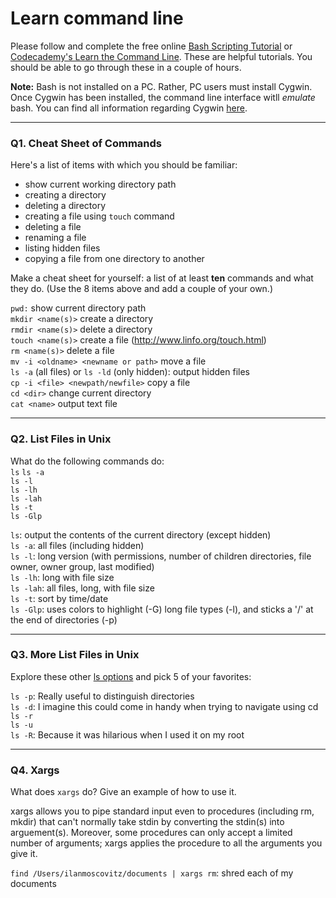 # Learn command line

Please follow and complete the free online [Bash Scripting Tutorial](https://ryanstutorials.net/bash-scripting-tutorial/) or [Codecademy's Learn the Command Line](https://www.codecademy.com/learn/learn-the-command-line). These are helpful tutorials. You should be able to go through these in a couple of hours.

**Note:** Bash is not installed on a PC. Rather, PC users must install Cygwin. Once Cygwin has been installed, the command line interface witll _emulate_ bash. You can find all information regarding Cygwin [here](https://www.cygwin.com/).

---

### Q1.  Cheat Sheet of Commands  

Here's a list of items with which you should be familiar:  
* show current working directory path
* creating a directory
* deleting a directory
* creating a file using `touch` command
* deleting a file
* renaming a file
* listing hidden files
* copying a file from one directory to another

Make a cheat sheet for yourself: a list of at least **ten** commands and what they do.  (Use the 8 items above and add a couple of your own.)  

`pwd:` show current directory path   
`mkdir <name(s)>` create a directory   
`rmdir <name(s)>` delete a directory   
`touch <name(s)>` create a file (http://www.linfo.org/touch.html)  
`rm <name(s)>` delete a file  
`mv -i <oldname> <newname or path>` move a file  
`ls -a` (all files) or `ls -ld` (only hidden): output hidden files  
`cp -i <file> <newpath/newfile>` copy a file  
`cd <dir>` change current directory  
`cat <name>` output text file   




---

### Q2.  List Files in Unix   

What do the following commands do:  
`ls`
`ls -a`  
`ls -l`  
`ls -lh`  
`ls -lah`  
`ls -t`  
`ls -Glp`  

`ls`: output the contents of the current directory (except hidden)  
`ls -a`: all files (including hidden)  
`ls -l`: long version (with permissions, number of children directories, file owner, owner group, last modified)  
`ls -lh`: long with file size  
`ls -lah`: all files, long, with file size  
`ls -t`: sort by time/date  
`ls -Glp`: uses colors to highlight (-G) long file types (-l), and sticks a '/' at the end of directories (-p) 



---

### Q3.  More List Files in Unix  

Explore these other [ls options](http://www.techonthenet.com/unix/basic/ls.php) and pick 5 of your favorites:

`ls -p`: Really useful to distinguish directories  
`ls -d`: I imagine this could come in handy when trying to navigate using cd  
`ls -r`  
`ls -u`  
`ls -R`: Because it was hilarious when I used it on my root 

---

### Q4.  Xargs   

What does `xargs` do? Give an example of how to use it.

xargs allows you to pipe standard input even to procedures (including rm, mkdir) that can't normally take stdin by converting the stdin(s) into arguement(s). Moreover, some procedures can only accept a limited number of arguments; xargs applies the procedure to all the arguments you give it.

`find /Users/ilanmoscovitz/documents | xargs rm`: shred each of my documents

 

